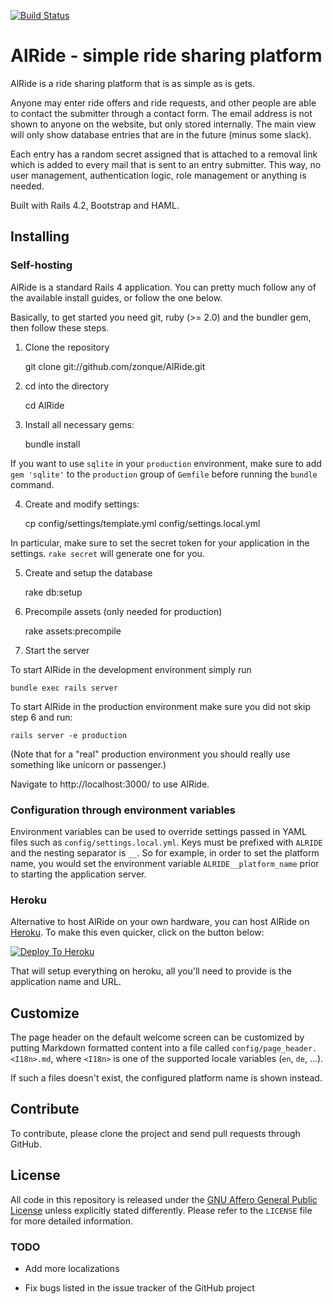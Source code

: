 [![Build Status](https://travis-ci.org/zonque/AlRide.svg?branch=master)](https://travis-ci.org/zonque/AlRide)

# AlRide - simple ride sharing platform

AlRide is a ride sharing platform that is as simple as is gets.

Anyone may enter ride offers and ride requests, and other people are able to contact
the submitter through a contact form. The email address is not shown to anyone on the
website, but only stored internally. The main view will only show database entries that
are in the future (minus some slack).

Each entry has a random secret assigned that is attached to a removal link which is added
to every mail that is sent to an entry submitter. This way, no user management, authentication
logic, role management or anything is needed.

Built with Rails 4.2, Bootstrap and HAML.

## Installing

### Self-hosting

AlRide is a standard Rails 4 application. You can pretty much follow any of the available install guides, or follow the one below.

Basically, to get started you need git, ruby (>= 2.0) and the bundler gem, then follow these steps.

1) Clone the repository

    git clone git://github.com/zonque/AlRide.git

2) cd into the directory

    cd AlRide

3) Install all necessary gems:

    bundle install

If you want to use `sqlite` in your `production` environment, make sure to add `gem 'sqlite'` to the `production` group of
`Gemfile` before running the `bundle` command.

4) Create and modify settings:

    cp config/settings/template.yml config/settings.local.yml

In particular, make sure to set the secret token for your application in the settings. `rake secret` will generate one for you.

5) Create and setup the database

    rake db:setup

6) Precompile assets (only needed for production)

    rake assets:precompile

7) Start the server

To start AlRide in the development environment simply run

    bundle exec rails server

To start AlRide in the production environment make sure you
did not skip step 6 and run:

    rails server -e production

(Note that for a "real" production environment you should really use something like unicorn or passenger.)

Navigate to http://localhost:3000/ to use AlRide.

### Configuration through environment variables

Environment variables can be used to override settings passed in YAML files such as `config/settings.local.yml`.
Keys must be prefixed with `ALRIDE` and the nesting separator is `__`. So for example, in order to set the platform name,
you would set the environment variable `ALRIDE__platform_name` prior to starting the application server.

### Heroku

Alternative to host AlRide on your own hardware, you can host AlRide on [Heroku](https://heroku.com). To make this even quicker, click on the button below:

[![Deploy To Heroku](https://www.herokucdn.com/deploy/button.png)](https://heroku.com/deploy)

That will setup everything on heroku, all you'll need to provide is the application name and URL.

## Customize

The page header on the default welcome screen can be customized by putting Markdown formatted content into a file called `config/page_header.<I18n>.md`,
where `<I18n>` is one of the supported locale variables (`en`, `de`, ...).

If such a files doesn't exist, the configured platform name is shown instead.

## Contribute

To contribute, please clone the project and send pull requests through GitHub.

## License

All code in this repository is released under the [GNU Affero General Public License](https://www.gnu.org/licenses/agpl-3.0.en.html) unless explicitly stated differently. Please refer to the `LICENSE` file for more detailed information.

### TODO

* Add more localizations

* Fix bugs listed in the issue tracker of the GitHub project
